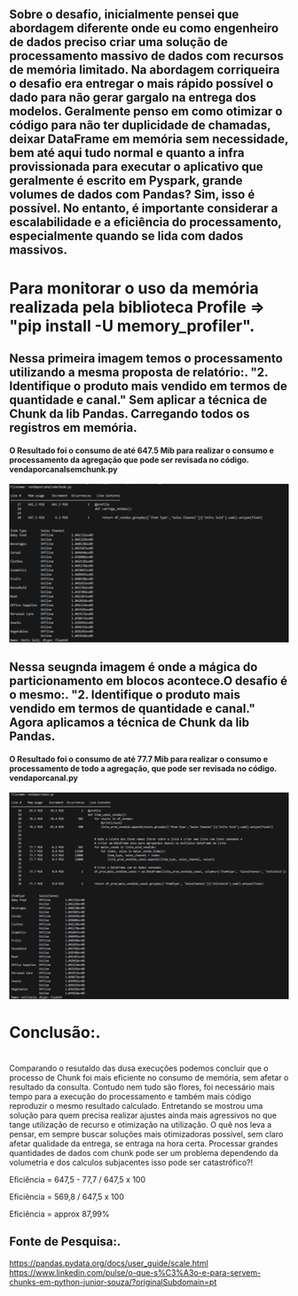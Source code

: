 ## Sobre o desafio, inicialmente pensei que abordagem diferente onde eu como engenheiro de dados preciso criar uma solução de processamento massivo de dados com recursos de memória limitado.  Na abordagem corriqueira o desafio era entregar o mais rápido possível o dado para não gerar gargalo na entrega dos modelos. Geralmente penso em como otimizar o código para não ter duplicidade de chamadas, deixar DataFrame em memória sem necessidade, bem até aqui tudo normal e quanto a infra provissionada para executar o aplicativo que geralmente é escrito em Pyspark, grande volumes de dados com Pandas? Sim, isso é possível. No entanto, é importante considerar a escalabilidade e a eficiência do processamento, especialmente quando se lida com dados massivos.


# Para monitorar o uso da memória realizada pela biblioteca Profile => "pip install -U memory_profiler". 

## Nessa primeira imagem temos o processamento utilizando a mesma proposta de relatório:. "2. Identifique o produto mais vendido em termos de quantidade e canal." Sem aplicar a técnica de Chunk da lib Pandas. Carregando todos os registros em memória.

#### O Resultado  foi o consumo de até 647.5 Mib para realizar o consumo e processamento da agregação que pode ser revisada no código. vendaporcanalsemchunk.py

![alt text](image-1.png)

## Nessa seugnda imagem é onde a mágica do particionamento em blocos acontece.O desafio é o mesmo:. "2. Identifique o produto mais vendido em termos de quantidade e canal." Agora aplicamos a técnica de Chunk da lib Pandas.

#### O Resultado  foi o consumo de até 77.7 Mib para realizar o consumo e processamento de todo a agregação, que pode ser revisada no código. vendaporcanal.py

![alt text](image-3.png)
#
# Conclusão:.
#

Comparando o resutaldo das dusa execuções podemos concluir que o processo de Chunk foi mais eficiente no consumo de memória, sem afetar o resultado da consulta. Contudo nem tudo são flores, foi necessário mais tempo para a execução do processamento e também mais código reproduzir o mesmo resultado calculado. Entretando se mostrou uma solução para quem precisa realizar ajustes ainda mais agressivos no que tange utilização de recurso e otimização na utilização. O quê nos leva a pensar, em sempre buscar soluções mais otimizadoras possível, sem claro afetar qualidade da entrega, se entraga na hora certa. Processar grandes quantidades de dados com chunk pode ser um problema dependendo da volumetria e dos calculos subjacentes isso pode ser catastrófico?!

Eficiência = 647,5 - 77,7 / 647,5 x 100

Eficiência = 569,8 / 647,5 x 100

Eficiência = approx 87,99\% 



## Fonte de Pesquisa:.
https://pandas.pydata.org/docs/user_guide/scale.html
https://www.linkedin.com/pulse/o-que-s%C3%A3o-e-para-servem-chunks-em-python-junior-souza/?originalSubdomain=pt

